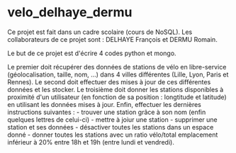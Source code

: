 # velo_delhaye_dermu

Ce projet est fait dans un cadre scolaire (cours de NoSQL). Les collaborateurs de ce projet sont : DELHAYE François et DERMU Romain. 

Le but de ce projet est d'écrire 4 codes python et mongo.

Le premier doit récupérer des données de stations de vélo en libre-service (géolocalisation, taille, nom, ...) dans 4 villes différentes (Lille, Lyon, Paris et
Rennes).
Le second doit effectuer des mises à jour de ces différentes données et les stocker.
Le troisième doit donner les stations disponibles à proximité d'un utilisateur (en fonction de sa position : longtitude et latitude) en utilisant les données mises à jour. 
Enfin, effectuer les dernières instructions suivantes :
	- trouver une station grâce à son nom (enfin quelques lettres de celui-ci)
	- mettre à joiur une station
	- supprimer une station et ses données
	- désactiver toutes les stations dans un espace donné
	- donner toutes les stations avec un ratio vélo/total emplacement inférieur à 20% entre 18h et 19h (entre lundi et vendredi).
